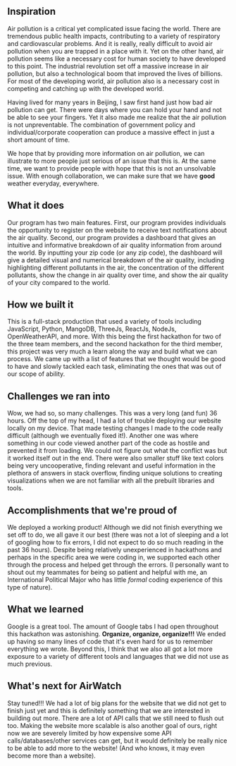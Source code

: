 ## Inspiration
Air pollution is a critical yet complicated issue facing the world. There are tremendous public health impacts, contributing to a variety of respiratory and cardiovascular problems. And it is really, really difficult to avoid air pollution when you are trapped in a place with it. Yet on the other hand, air pollution seems like a necessary cost for human society to have developed to this point. The industrial revolution set off a massive increase in air pollution, but also a technological boom that improved the lives of billions. For most of the developing world, air pollution also is a necessary cost in competing and catching up with the developed world. 

Having lived for many years in Beijing, I saw first hand just how bad air pollution can get. There were days where you can hold your hand and not be able to see your fingers. Yet it also made me realize that the air pollution is not unpreventable. The combination of government policy and individual/corporate cooperation can produce a massive effect in just a short amount of time.

We hope that by providing more information on air pollution, we can illustrate to more people just serious of an issue that this is. At the same time, we want to provide people with hope that this is not an unsolvable issue. With enough collaboration, we can make sure that we have **good** weather everyday, everywhere.

## What it does
Our program has two main features. First, our program provides individuals the opportunity to register on the website to receive text notifications about the air quality. Second, our program provides a dashboard that gives an intuitive and informative breakdown of air quality information from around the world. By inputting your zip code (or any zip code), the dashboard will give a detailed visual and numerical breakdown of the air quality, including highlighting different pollutants in the air, the concentration of the different pollutants, show the change in air quality over time, and show the air quality of your city compared to the world. 

## How we built it
This is a full-stack production that used a variety of tools including JavaScript, Python, MangoDB, ThreeJs,  ReactJs, NodeJs, OpenWeatherAPI, and more. With this being the first hackathon for two of the three team members, and the second hackathon for the third member, this project was very much a learn along the way and build what we can process. We came up with a list of features that we thought would be good to have and slowly tackled each task, eliminating the ones that was out of our scope of ability. 

## Challenges we ran into
Wow, we had so, so many challenges. This was a very long (and fun) 36 hours. Off the top of my head, I had a lot of trouble deploying our website locally on my device. That made testing changes I made to the code really difficult (although we eventually fixed it!). Another one was where something in our code viewed another part of the code as hostile and prevented it from loading. We could not figure out what the conflict was but it worked itself out in the end. There were also smaller stuff like text colors being very uncooperative, finding relevant and useful information in the plethora of answers in stack overflow, finding unique solutions to creating visualizations when we are not familiar with all the prebuilt libraries and tools.  

## Accomplishments that we're proud of
We deployed a working product! Although we did not finish everything we set off to do, we all gave it our best (there was not a lot of sleeping and a lot of googling how to fix errors, I did not expect to do so much reading in the past 36 hours). Despite being relatively unexperienced in hackathons and perhaps in the specific area we were coding in,  we supported each other through the process and helped get through the errors. (I personally want to shout out my teammates for being so patient and helpful with me, an International Political Major who has little _formal_ coding experience of this type of nature). 

## What we learned
Google is a great tool. The amount of Google tabs I had open throughout this hackathon was astonishing. **Organize, organize, organize!!!** We ended up having so many lines of code that it's even hard for us to remember everything we wrote. Beyond this, I think that we also all got a lot more exposure to a variety of different tools and languages that we did not use as much previous. 

## What's next for AirWatch
Stay tuned!!! We had a lot of big plans for the website that we did not get to finish just yet and this is definitely something that we are interested in building out more. There are a lot of API calls that we still need to flush out too. Making the website more scalable is also another goal of ours, right now we are severely limited by how expensive some API calls/databases/other services can get, but it would definitely be really nice to be able to add more to the website! (And who knows, it may even become more than a website).
